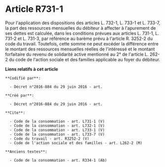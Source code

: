 # Article R731-1

Pour l'application des dispositions des articles L. 732-1, L. 733-1 et L. 733-7, la part des ressources mensuelles du
débiteur à affecter à l'apurement de ses dettes est calculée, dans les conditions prévues aux articles L. 731-1, L. 731-2 et
L. 731-3, par référence au barème prévu à l'article R. 3252-2 du code du travail. Toutefois, cette somme ne peut excéder la
différence entre le montant des ressources mensuelles réelles de l'intéressé et le montant forfaitaire du revenu de
solidarité active mentionné au 2° de l'article L. 262-2 du code de l'action sociale et des familles applicable au foyer du
débiteur.

**Liens relatifs à cet article**

	**Codifié par**:

	  - Décret n°2016-884 du 29 juin 2016 - art.

	**Créé par**:

	  - Décret n°2016-884 du 29 juin 2016 - art.

	**Cite**:

	  - Code de la consommation - art. L731-1 (V)
	  - Code de la consommation - art. L732-1 (V)
	  - Code de la consommation - art. L733-1 (V)
	  - Code de la consommation - art. L733-7 (V)
	  - Code du travail - art. R3252-2 (V)
	  - Code de l'action sociale et des familles - art. L262-2 (M)

	**Anciens textes**:

	  - Code de la consommation - art. R334-1 (Ab)
